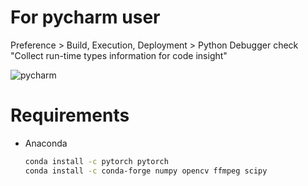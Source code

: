 # For pycharm user
Preference > Build, Execution, Deployment > Python Debugger
check "Collect run-time types information for code insight"

![pycharm](https://user-images.githubusercontent.com/16914891/73588552-f7a68c00-450d-11ea-95f9-1f7f9c5e0128.png)

# Requirements

- Anaconda

  ```bash
  conda install -c pytorch pytorch
  conda install -c conda-forge numpy opencv ffmpeg scipy 
  ```

